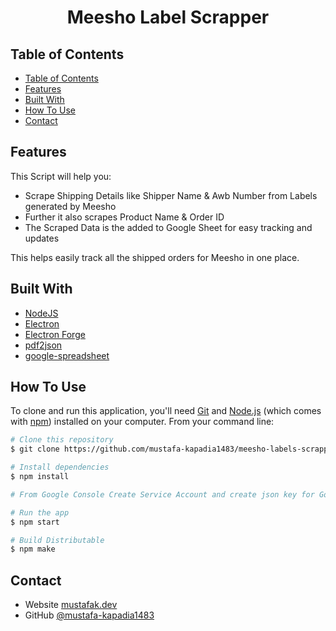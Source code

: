 <!-- Please update value in the {}  -->

<h1 align="center">Meesho Label Scrapper</h1>

<!-- TABLE OF CONTENTS -->

## Table of Contents

- [Table of Contents](#table-of-contents)
- [Features](#features)
- [Built With](#built-with)
- [How To Use](#how-to-use)
- [Contact](#contact)

<!-- OVERVIEW -->

## Features

This Script will help you:

- Scrape Shipping Details like Shipper Name & Awb Number from Labels generated by Meesho
- Further it also scrapes Product Name & Order ID
- The Scraped Data is the added to Google Sheet for easy tracking and updates

This helps easily track all the shipped orders for Meesho in one place.

## Built With

<!-- This section should list any major frameworks that you built your project using. Here are a few examples.-->

- [NodeJS](https://nodejs.org/en/)
- [Electron](https://www.electronjs.org/)
- [Electron Forge](https://www.electronforge.io/)
- [pdf2json](https://www.npmjs.com/package/pdf2json)
- [google-spreadsheet](https://www.npmjs.com/package/google-spreadsheet)

## How To Use

<!-- Example:  -->

To clone and run this application, you'll need [Git](https://git-scm.com) and [Node.js](https://nodejs.org/en/download/) (which comes with [npm](http://npmjs.com)) installed on your computer. From your command line:

```bash
# Clone this repository
$ git clone https://github.com/mustafa-kapadia1483/meesho-labels-scrapper

# Install dependencies
$ npm install

# From Google Console Create Service Account and create json key for Google Sheets API, rename json key to secrets.json and place that file in the main directory (outside src folder)

# Run the app
$ npm start

# Build Distributable
$ npm make
```

## Contact

- Website [mustafak.dev](https://mustafak.dev)
- GitHub [@mustafa-kapadia1483](https://github.com/mustafa-kapadia1483)
